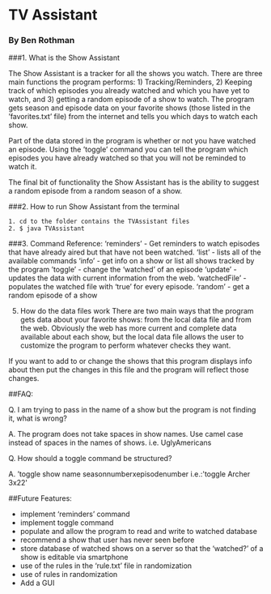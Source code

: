 # TV Assistant
### By Ben Rothman



###1. What is the Show Assistant

The Show Assistant is a tracker for all the shows you watch.  There are three main functions the program performs: 1) Tracking/Reminders, 2) Keeping track of which episodes you already watched and which you have yet to watch, and 3) getting a random episode of a show to watch.  The program gets season and episode data on your favorite shows (those listed in the ’favorites.txt’ file) from the internet and tells you which days to watch each show.

Part of the data stored in the program is whether or not you have watched an episode.  Using the ’toggle’ command you can tell the program which episodes you have already watched so that you will not be reminded to watch it.

The final bit of functionality the Show Assistant has is the ability to suggest a random episode from a random season of a show.

###2. How to run Show Assistant from the terminal

	1. cd to the folder contains the TVAssistant files
	2. $ java TVAssistant

###3. Command Reference:
‘reminders’ - Get reminders to watch episodes that have already aired but that have not been watched.
‘list’ - lists all of the available commands
‘info’ - get info on a show or list all shows tracked by the program
’toggle’ - change the ‘watched’ of an episode
‘update’ - updates the data with current information from the web.
‘watchedFile’ - populates the watched file with ‘true’ for every episode.
‘random’ - get a random episode of a show

5. How do the data files work
There are two main ways that the program gets data about your favorite shows: from the local data file and from the web.  Obviously the web has more current and complete data available about each show, but the local data file allows the user to customize the program to perform whatever checks they want.

If you want to add to or change the shows that this program displays info about then put the changes in this file and the program will reflect those changes.

##FAQ:

Q. I am trying to pass in the name of a show but the program is not finding it, what is wrong?

A. The program does not take spaces in show names.  Use camel case instead of spaces in the names of shows. i.e. UglyAmericans

Q. How should a toggle command be structured?

A. ’toggle show name seasonnumberxepisodenumber
i.e.:'toggle Archer 3x22'



##Future Features:

- implement ‘reminders’ command
- implement toggle command
- populate and allow the program to read and write to watched database
- recommend a show that user has never seen before
- store database of watched shows on a server so that the ‘watched?’ of a show is editable via smartphone
- use of the rules in the ‘rule.txt’ file in randomization
- use of rules in randomization
- Add a GUI
